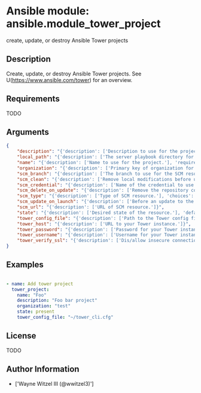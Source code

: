 # Ansible module: ansible.module_tower_project


create, update, or destroy Ansible Tower projects

## Description

Create, update, or destroy Ansible Tower projects. See U(https://www.ansible.com/tower) for an overview.

## Requirements

TODO

## Arguments

``` json
{
    "description": "{'description': ['Description to use for the project.']}",
    "local_path": "{'description': ['The server playbook directory for manual projects.']}",
    "name": "{'description': ['Name to use for the project.'], 'required': True}",
    "organization": "{'description': ['Primary key of organization for project.']}",
    "scm_branch": "{'description': ['The branch to use for the SCM resource.']}",
    "scm_clean": "{'description': ['Remove local modifications before updating.'], 'type': 'bool', 'default': False}",
    "scm_credential": "{'description': ['Name of the credential to use with this SCM resource.']}",
    "scm_delete_on_update": "{'description': ['Remove the repository completely before updating.'], 'type': 'bool', 'default': False}",
    "scm_type": "{'description': ['Type of SCM resource.'], 'choices': ['manual', 'git', 'hg', 'svn'], 'default': 'manual'}",
    "scm_update_on_launch": "{'description': ['Before an update to the local repository before launching a job with this project.'], 'type': 'bool', 'default': False}",
    "scm_url": "{'description': ['URL of SCM resource.']}",
    "state": "{'description': ['Desired state of the resource.'], 'default': 'present', 'choices': ['present', 'absent']}",
    "tower_config_file": "{'description': ['Path to the Tower config file. See notes.']}",
    "tower_host": "{'description': ['URL to your Tower instance.']}",
    "tower_password": "{'description': ['Password for your Tower instance.']}",
    "tower_username": "{'description': ['Username for your Tower instance.']}",
    "tower_verify_ssl": "{'description': ['Dis/allow insecure connections to Tower. If C(no), SSL certificates will not be validated. This should only be used on personally controlled sites using self-signed certificates.'], 'type': 'bool', 'default': True}",
}
```

## Examples


``` yaml

- name: Add tower project
  tower_project:
    name: "Foo"
    description: "Foo bar project"
    organization: "test"
    state: present
    tower_config_file: "~/tower_cli.cfg"

```

## License

TODO

## Author Information
  - ['Wayne Witzel III (@wwitzel3)']
